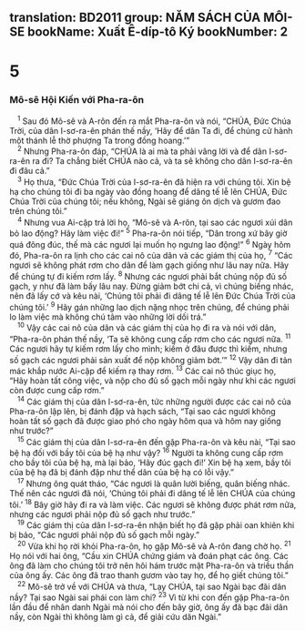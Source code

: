 translation: BD2011
group: NĂM SÁCH CỦA MÔI-SE
bookName: Xuất Ê-díp-tô Ký 
bookNumber: 2
-------

<div class="title"><h1>5</h1><h3>Mô-sê Hội Kiến với Pha-ra-ôn</h3></div>
<span class="verse xu_5_1"> <sup>1</sup> Sau đó Mô-sê và A-rôn đến ra mắt Pha-ra-ôn và nói, “CHÚA, Ðức Chúa Trời, của dân I-sơ-ra-ên phán thế nầy, ‘Hãy để dân Ta đi, để chúng cử hành một thánh lễ thờ phượng Ta trong đồng hoang.’”<br/></span>
<span class="verse xu_5_2"> <sup>2</sup> Nhưng Pha-ra-ôn đáp, “CHÚA là ai mà ta phải vâng lời và để dân I-sơ-ra-ên ra đi? Ta chẳng biết CHÚA nào cả, và ta sẽ không cho dân I-sơ-ra-ên đi đâu cả.”<br/></span>
<span class="verse xu_5_3"> <sup>3</sup> Họ thưa, “Ðức Chúa Trời của I-sơ-ra-ên đã hiện ra với chúng tôi. Xin bệ hạ cho chúng tôi đi ba ngày vào đồng hoang để dâng tế lễ lên CHÚA, Ðức Chúa Trời của chúng tôi; nếu không, Ngài sẽ giáng ôn dịch và gươm đao trên chúng tôi.”<br/></span>
<span class="verse xu_5_4"> <sup>4</sup> Nhưng vua Ai-cập trả lời họ, “Mô-sê và A-rôn, tại sao các ngươi xúi dân bỏ lao động? Hãy làm việc đi!” </span>
<span class="verse xu_5_5"><sup>5</sup> Pha-ra-ôn nói tiếp, “Dân trong xứ bây giờ quá đông đúc, thế mà các ngươi lại muốn họ ngưng lao động!” </span>
<span class="verse xu_5_6"><sup>6</sup> Ngày hôm đó, Pha-ra-ôn ra lịnh cho các cai nô của dân và các giám thị của họ, </span>
<span class="verse xu_5_7"><sup>7</sup> “Các ngươi sẽ không phát rơm cho dân để làm gạch giống như lâu nay nữa. Hãy để chúng tự đi kiếm rơm lấy.</span>
<span class="verse xu_5_8"><sup>8</sup> Nhưng các ngươi phải bắt chúng nộp đủ số gạch, y như đã làm bấy lâu nay. Ðừng giảm bớt chi cả, vì chúng biếng nhác, nên đã lấy cớ và kêu nài, ‘Chúng tôi phải đi dâng tế lễ lên Ðức Chúa Trời của chúng tôi.’ </span>
<span class="verse xu_5_9"><sup>9</sup> Hãy gán những lao dịch nặng nhọc trên chúng, để chúng phải lo làm việc mà không chú tâm vào những lời dối trá.”<br/></span>
<span class="verse xu_5_10"> <sup>10</sup> Vậy các cai nô của dân và các giám thị của họ đi ra và nói với dân, “Pha-ra-ôn phán thế nầy, ‘Ta sẽ không cung cấp rơm cho các ngươi nữa. </span>
<span class="verse xu_5_11"><sup>11</sup> Các ngươi hãy tự kiếm rơm lấy cho mình; kiếm ở đâu được thì kiếm, nhưng số gạch các ngươi phải sản xuất để nộp không giảm bớt.’” </span>
<span class="verse xu_5_12"><sup>12</sup> Vậy dân đi tản mác khắp nước Ai-cập để kiếm rạ thay rơm. </span>
<span class="verse xu_5_13"><sup>13</sup> Các cai nô thúc giục họ, “Hãy hoàn tất công việc, và nộp cho đủ số gạch mỗi ngày như khi các ngươi còn được cung cấp rơm.”<br/></span>
<span class="verse xu_5_14"> <sup>14</sup> Các giám thị của dân I-sơ-ra-ên, tức những người được các cai nô của Pha-ra-ôn lập lên, bị đánh đập và hạch sách, “Tại sao các ngươi không hoàn tất số gạch đã được giao phó cho ngày hôm qua và hôm nay giống như trước?”<br/></span>
<span class="verse xu_5_15"> <sup>15</sup> Các giám thị của dân I-sơ-ra-ên đến gặp Pha-ra-ôn và kêu nài, “Tại sao bệ hạ đối với bầy tôi của bệ hạ như vậy? </span>
<span class="verse xu_5_16"><sup>16</sup> Người ta không cung cấp rơm cho bầy tôi của bệ hạ, mà lại bảo, ‘Hãy đúc gạch đi!’ Xin bệ hạ xem, bầy tôi của bệ hạ đã bị đánh đập như thể dân của bệ hạ có lỗi vậy.”<br/></span>
<span class="verse xu_5_17"> <sup>17</sup> Nhưng ông quát tháo, “Các ngươi là quân lười biếng, quân biếng nhác. Thế nên các ngươi đã nói, ‘Chúng tôi phải đi dâng tế lễ lên CHÚA của chúng tôi.’ </span>
<span class="verse xu_5_18"><sup>18</sup> Bây giờ hãy đi ra và làm việc. Các ngươi sẽ không được phát rơm nữa, nhưng các ngươi phải nộp đủ số gạch như trước.”<br/></span>
<span class="verse xu_5_19"> <sup>19</sup> Các giám thị của dân I-sơ-ra-ên nhận biết họ đã gặp phải oan khiên khi bị bảo, “Các ngươi phải nộp đủ số gạch mỗi ngày.”<br/></span>
<span class="verse xu_5_20"> <sup>20</sup> Vừa khi họ rời khỏi Pha-ra-ôn, họ gặp Mô-sê và A-rôn đang chờ họ. </span>
<span class="verse xu_5_21"><sup>21</sup> Họ nói với hai ông, “Cầu xin CHÚA chứng giám và đoán phạt các ông. Các ông đã làm cho chúng tôi trở nên hôi hám trước mặt Pha-ra-ôn và triều thần của ông ấy. Các ông đã trao thanh gươm vào tay họ, để họ giết chúng tôi.”<br/></span>
<span class="verse xu_5_22"> <sup>22</sup> Mô-sê trở về với CHÚA và thưa, “Lạy CHÚA, tại sao Ngài bạc đãi dân nầy? Tại sao Ngài sai phái con làm chi? </span>
<span class="verse xu_5_23"><sup>23</sup> Vì từ khi con đến gặp Pha-ra-ôn lần đầu để nhân danh Ngài mà nói cho đến bây giờ, ông ấy đã bạc đãi dân nầy, còn Ngài thì không làm gì cả, để giải cứu dân Ngài.”<br/></span>
